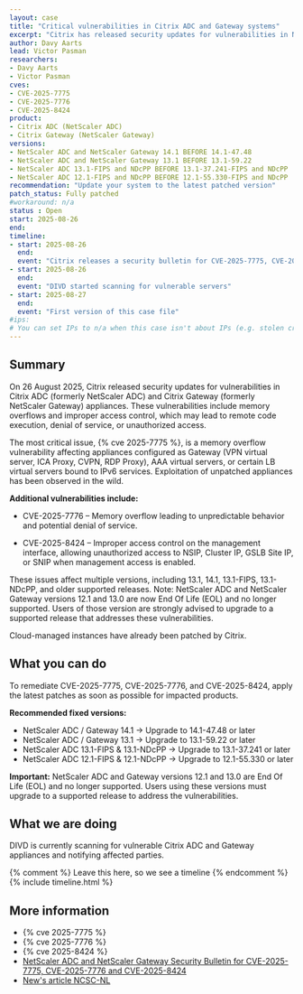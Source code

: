 ```yaml
---
layout: case
title: "Critical vulnerabilities in Citrix ADC and Gateway systems"
excerpt: "Citrix has released security updates for vulnerabilities in NetScaler ADC and Gateway that could lead to memory overflows, denial of service, or remote code execution."
author: Davy Aarts
lead: Victor Pasman
researchers:
- Davy Aarts
- Victor Pasman
cves:
- CVE-2025-7775
- CVE-2025-7776
- CVE-2025-8424
product: 
- Citrix ADC (NetScaler ADC)
- Citrix Gateway (NetScaler Gateway)
versions: 
- NetScaler ADC and NetScaler Gateway 14.1 BEFORE 14.1-47.48
- NetScaler ADC and NetScaler Gateway 13.1 BEFORE 13.1-59.22
- NetScaler ADC 13.1-FIPS and NDcPP BEFORE 13.1-37.241-FIPS and NDcPP
- NetScaler ADC 12.1-FIPS and NDcPP BEFORE 12.1-55.330-FIPS and NDcPP
recommendation: "Update your system to the latest patched version"
patch_status: Fully patched
#workaround: n/a
status : Open
start: 2025-08-26
end: 
timeline:
- start: 2025-08-26
  end:
  event: "Citrix releases a security bulletin for CVE-2025-7775, CVE-2025-7776 and CVE-2025-8424"
- start: 2025-08-26
  end:
  event: "DIVD started scanning for vulnerable servers"  
- start: 2025-08-27
  end:
  event: "First version of this case file"
#ips: 
# You can set IPs to n/a when this case isn't about IPs (e.g. stolen credentials)
---
```

## Summary
On 26 August 2025, Citrix released security updates for vulnerabilities in Citrix ADC (formerly NetScaler ADC) and Citrix Gateway (formerly NetScaler Gateway) appliances. These vulnerabilities include memory overflows and improper access control, which may lead to remote code execution, denial of service, or unauthorized access.

The most critical issue, {% cve 2025-7775 %}, is a memory overflow vulnerability affecting appliances configured as Gateway (VPN virtual server, ICA Proxy, CVPN, RDP Proxy), AAA virtual servers, or certain LB virtual servers bound to IPv6 services. Exploitation of unpatched appliances has been observed in the wild.

**Additional vulnerabilities include:**
- CVE-2025-7776 – Memory overflow leading to unpredictable behavior and potential denial of service.

- CVE-2025-8424 – Improper access control on the management interface, allowing unauthorized access to NSIP, Cluster IP, GSLB Site IP, or SNIP when management access is enabled.


These issues affect multiple versions, including 13.1, 14.1, 13.1-FIPS, 13.1-NDcPP, and older supported releases.
Note: NetScaler ADC and NetScaler Gateway versions 12.1 and 13.0 are now End Of Life (EOL) and no longer supported. Users of those version are strongly advised to upgrade to a supported release that addresses these vulnerabilities.

Cloud-managed instances have already been patched by Citrix.

## What you can do
To remediate CVE-2025-7775, CVE-2025-7776, and CVE-2025-8424, apply the latest patches as soon as possible for impacted products. 


**Recommended fixed versions:**
- NetScaler ADC / Gateway 14.1 → Upgrade to 14.1-47.48 or later
- NetScaler ADC / Gateway 13.1 → Upgrade to 13.1-59.22 or later
- NetScaler ADC 13.1-FIPS & 13.1-NDcPP → Upgrade to 13.1-37.241 or later
- NetScaler ADC 12.1-FIPS & 12.1-NDcPP → Upgrade to 12.1-55.330 or later

**Important:**
NetScaler ADC and Gateway versions 12.1 and 13.0 are End Of Life (EOL) and no longer supported. Users using these versions must upgrade to a supported release to address the vulnerabilities.

## What we are doing
DIVD is currently scanning for vulnerable Citrix ADC and Gateway appliances and notifying affected parties.

{% comment %}  Leave this here, so we see a timeline {% endcomment %}
{% include timeline.html %}

## More information
* {% cve 2025-7775 %}
* {% cve 2025-7776 %}
* {% cve 2025-8424 %}
* [NetScaler ADC and NetScaler Gateway Security Bulletin for CVE-2025-7775, CVE-2025-7776 and CVE-2025-8424](https://support.citrix.com/support-home/kbsearch/article?articleNumber=CTX694938)
* [New's article NCSC-NL](https://www.ncsc.nl/actueel/nieuws/2025/08/26/nieuwe-kwetsbaarheden-in-citrix-netscaler-ontdekt)
